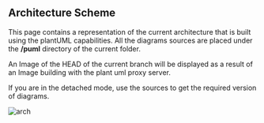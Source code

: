 ## Architecture Scheme

This page contains a representation of the current architecture that is built using the plantUML capabilities. 
All the diagrams sources are placed under the **/puml** directory of the current folder. 

An Image of the HEAD of the current branch will be displayed as a result of an Image building with the plant uml proxy server. 

If you are in the detached mode, use the sources to get the required version of diagrams.

![arch](http://www.plantuml.com/plantuml/proxy?src=https://raw.githubusercontent.com/epmd-edp/nexus-operator/master/documentation/puml/arch.puml) 